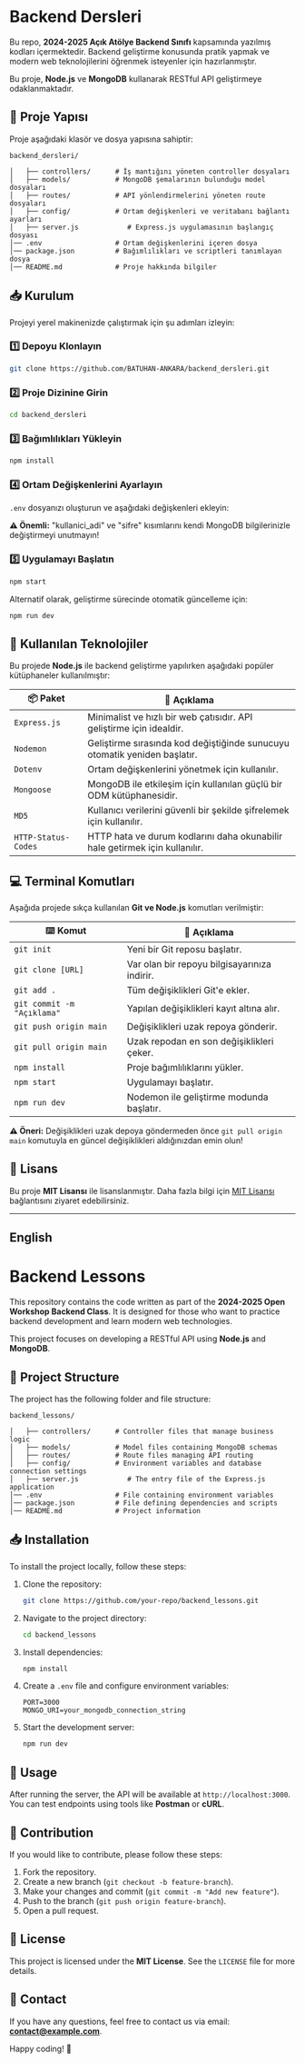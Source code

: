 # Backend Dersleri

Bu repo, **2024-2025 Açık Atölye Backend Sınıfı** kapsamında yazılmış kodları içermektedir. 
Backend geliştirme konusunda pratik yapmak ve modern web teknolojilerini öğrenmek isteyenler için hazırlanmıştır. 

Bu proje, **Node.js** ve **MongoDB** kullanarak RESTful API geliştirmeye odaklanmaktadır.

## 📌 Proje Yapısı

Proje aşağıdaki klasör ve dosya yapısına sahiptir:

```
backend_dersleri/

│   ├── controllers/      # İş mantığını yöneten controller dosyaları
│   ├── models/           # MongoDB şemalarının bulunduğu model dosyaları
│   ├── routes/           # API yönlendirmelerini yöneten route dosyaları
│   ├── config/           # Ortam değişkenleri ve veritabanı bağlantı ayarları
│   ├── server.js            # Express.js uygulamasının başlangıç dosyası
│── .env                  # Ortam değişkenlerini içeren dosya
│── package.json          # Bağımlılıkları ve scriptleri tanımlayan dosya
│── README.md             # Proje hakkında bilgiler
```

## 📥 Kurulum

Projeyi yerel makinenizde çalıştırmak için şu adımları izleyin:

### 1️⃣ Depoyu Klonlayın

```bash
git clone https://github.com/BATUHAN-ANKARA/backend_dersleri.git
```

### 2️⃣ Proje Dizinine Girin

```bash
cd backend_dersleri
```

### 3️⃣ Bağımlılıkları Yükleyin

```bash
npm install
```

### 4️⃣ Ortam Değişkenlerini Ayarlayın

`.env` dosyanızı oluşturun ve aşağıdaki değişkenleri ekleyin:


**⚠️ Önemli:** "kullanici_adi" ve "sifre" kısımlarını kendi MongoDB bilgilerinizle değiştirmeyi unutmayın!

### 5️⃣ Uygulamayı Başlatın

```bash
npm start
```

Alternatif olarak, geliştirme sürecinde otomatik güncelleme için:

```bash
npm run dev
```

## 🚀 Kullanılan Teknolojiler

Bu projede **Node.js** ile backend geliştirme yapılırken aşağıdaki popüler kütüphaneler kullanılmıştır:

| 📦 Paket | 📌 Açıklama |
|-------|---------|
| `Express.js` | Minimalist ve hızlı bir web çatısıdır. API geliştirme için idealdir. |
| `Nodemon` | Geliştirme sırasında kod değiştiğinde sunucuyu otomatik yeniden başlatır. |
| `Dotenv` | Ortam değişkenlerini yönetmek için kullanılır. |
| `Mongoose` | MongoDB ile etkileşim için kullanılan güçlü bir ODM kütüphanesidir. |
| `MD5` | Kullanıcı verilerini güvenli bir şekilde şifrelemek için kullanılır. |
| `HTTP-Status-Codes` | HTTP hata ve durum kodlarını daha okunabilir hale getirmek için kullanılır. |

## 💻 Terminal Komutları

Aşağıda projede sıkça kullanılan **Git ve Node.js** komutları verilmiştir:

| ⌨️ Komut | 📌 Açıklama |
|-------|---------|
| `git init` | Yeni bir Git reposu başlatır. |
| `git clone [URL]` | Var olan bir repoyu bilgisayarınıza indirir. |
| `git add .` | Tüm değişiklikleri Git'e ekler. |
| `git commit -m "Açıklama"` | Yapılan değişiklikleri kayıt altına alır. |
| `git push origin main` | Değişiklikleri uzak repoya gönderir. |
| `git pull origin main` | Uzak repodan en son değişiklikleri çeker. |
| `npm install` | Proje bağımlılıklarını yükler. |
| `npm start` | Uygulamayı başlatır. |
| `npm run dev` | Nodemon ile geliştirme modunda başlatır. |

**⚠️ Öneri:** Değişiklikleri uzak depoya göndermeden önce `git pull origin main` komutuyla en güncel değişiklikleri aldığınızdan emin olun!

## 📜 Lisans

Bu proje **MIT Lisansı** ile lisanslanmıştır. Daha fazla bilgi için [MIT Lisansı](https://choosealicense.com/licenses/mit/) bağlantısını ziyaret edebilirsiniz.


---

## English

# Backend Lessons

This repository contains the code written as part of the **2024-2025 Open Workshop Backend Class**. 
It is designed for those who want to practice backend development and learn modern web technologies.

This project focuses on developing a RESTful API using **Node.js** and **MongoDB**.

## 📌 Project Structure

The project has the following folder and file structure:

```
backend_lessons/

│   ├── controllers/      # Controller files that manage business logic
│   ├── models/           # Model files containing MongoDB schemas
│   ├── routes/           # Route files managing API routing
│   ├── config/           # Environment variables and database connection settings
│   ├── server.js            # The entry file of the Express.js application
│── .env                  # File containing environment variables
│── package.json          # File defining dependencies and scripts
│── README.md             # Project information
```

## 📥 Installation

To install the project locally, follow these steps:

1. Clone the repository:
   ```bash
   git clone https://github.com/your-repo/backend_lessons.git
   ```

2. Navigate to the project directory:
   ```bash
   cd backend_lessons
   ```

3. Install dependencies:
   ```bash
   npm install
   ```

4. Create a `.env` file and configure environment variables:
   ```
   PORT=3000
   MONGO_URI=your_mongodb_connection_string
   ```

5. Start the development server:
   ```bash
   npm run dev
   ```

## 🚀 Usage

After running the server, the API will be available at `http://localhost:3000`. 
You can test endpoints using tools like **Postman** or **cURL**.

## 🤝 Contribution

If you would like to contribute, please follow these steps:

1. Fork the repository.
2. Create a new branch (`git checkout -b feature-branch`).
3. Make your changes and commit (`git commit -m "Add new feature"`).
4. Push to the branch (`git push origin feature-branch`).
5. Open a pull request.

## 📄 License

This project is licensed under the **MIT License**. See the `LICENSE` file for more details.

## 📧 Contact

If you have any questions, feel free to contact us via email: **contact@example.com**.

Happy coding! 🚀
